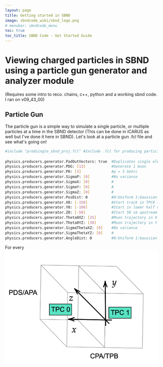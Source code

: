 ```yaml
---
layout: page
title: Getting started in SBND
image: sbndcode_wiki/sbnd_logo.png
# menubar: sbndcode_menu
toc: true
toc_title: SBND Code - Get Started Guide
---
```


# Viewing charged particles in SBND using a particle gun generator and analyzer module
(Requires some intro to reco. chains, c++, python and a working sbnd code. I ran on v09\_43_00)
## Particle Gun
The particle gun is a simple way to simulate a single particle, or multiple particles at a time in the SBND detector (This can be done in ICARUS as well but I've done it here in SBND). Let's look at a particle gun .fcl file and see what's going on!

```bash
#include "prodsingle_sbnd_proj.fcl" #Include .fcl for producing particles

physics.producers.generator.PadOutVectors: true  #Duplicates single element vectors to match length of longest vector
physics.producers.generator.PDG: [13]            #Generate 1 muon
physics.producers.generator.P0: [3]              #p = 3 GeV/c 
physics.producers.generator.SigmaP: [0]          #No variance
physics.producers.generator.SigmaX: [0]          #
physics.producers.generator.SigmaY: [0]          #    
physics.producers.generator.SigmaZ: [0]          #    
physics.producers.generator.PosDist: 0           #0:Uniform 1:Gaussian         
physics.producers.generator.X0: [-150]           #Start track in TPC0 (x<0)
physics.producers.generator.Y0: [-100]           #Start in lower half of detector
physics.producers.generator.Z0: [-50]            #Start 50 cm upstream
physics.producers.generator.Theta0XZ: [25]       #Muon trajectory in X-Z plane
physics.producers.generator.Theta0YZ: [30]       #Muon trajectory in Y-Z plane
physics.producers.generator.SigmaThetaXZ: [0]    #No variance
physics.producers.generator.SigmaThetaYZ: [0]    #
physics.producers.generator.AngleDist: 0         #0:Uniform 1:Gaussian
```
For every 
![Alt text](Images/coords.png)

